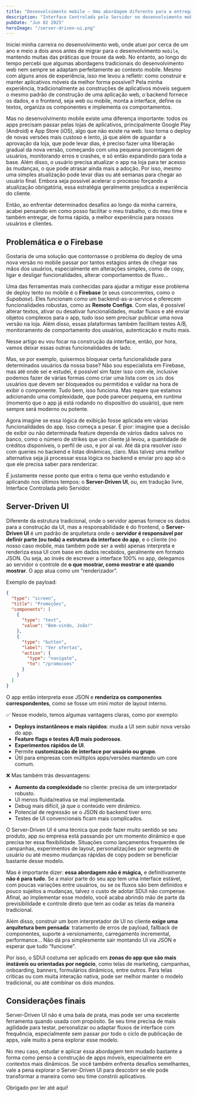 ```yaml
---
title: "Desenvolvimento mobile – Uma abordagem diferente para a entrega de interfaces"
description: "Interface Controlada pelo Servidor no desenvolvimento mobile"
pubDate: "Jun 02 2025"
heroImage: "/server-driven-ui.png"
---
```


Iniciei minha carreira no desenvolvimento web, onde atuei por cerca de um ano e meio a dois anos antes de migrar para o desenvolvimento `mobile`, mantendo muitas das práticas que trouxe da web. No entanto, ao longo do tempo percebi que algumas abordagens tradicionais do desenvolvimento web nem sempre se adaptam perfeitamente ao contexto mobile. Mesmo com alguns anos de experiência, isso me levou a refletir: como construir e manter aplicativos móveis da melhor forma possível? Pela minha experiência, tradicionalmente as construções de aplicativos móveis seguem o mesmo padrão de construção de uma aplicação web, o backend fornece os dados, e o frontend, seja web ou mobile, monta a interface, define os textos, organiza os componentes e implementa os comportamentos.

Mas no desenvolvimento mobile existe uma diferença importante: todos os apps precisam passar pelas lojas de aplicativos, principalmente Google Play (Android) e App Store (iOS), algo que não existe na web. Isso torna o deploy de novas versões mais custoso e lento, já que além de aguardar a aprovação da loja, que pode levar dias, é preciso fazer uma liberação gradual da nova versão, começando com uma pequena porcentagem de usuários, monitorando erros e crashes, e só então expandindo para toda a base. Além disso, o usuário precisa atualizar o app na loja para ter acesso às mudanças, o que pode atrasar ainda mais a adoção. Por isso, mesmo uma simples atualização pode levar dias ou até semanas para chegar ao usuário final. Embora seja possível acelerar o processo forçando a atualização obrigatória, essa estratégia geralmente prejudica a experiência do cliente.

Então, ao enfrentar determinados desafios ao longo da minha carreira, acabei pensando em como posso facilitar o meu trabalho, o do meu time e também entregar, de forma rápida, a melhor experiência para nossos usuários e clientes.

## Problemática e o Firebase

Gostaria de uma solução que contornasse o problema do deploy de uma nova versão no mobile passar por tantos estágios antes de chegar nas mãos dos usuários, especialmente em alterações simples, como de copy, ligar e desligar funcionalidades, alterar comportamentos de fluxo…

Uma das ferramentas mais conhecidas para ajudar a mitigar esse problema de deploy lento no mobile é o **Firebase** (e seus concorrentes, como o _Supabase_). Eles funcionam como um backend-as-a-service e oferecem funcionalidades robustas, como as **Remote Configs**. Com elas, é possível alterar textos, ativar ou desativar funcionalidades, mudar fluxos e até enviar objetos complexos para o app, tudo isso sem precisar publicar uma nova versão na loja. Além disso, essas plataformas também facilitam testes A/B, monitoramento de comportamento dos usuários, autenticação e muito mais.

Nesse artigo eu vou focar na construção da interface, então, por hora, vamos deixar essas outras funcionalidades de lado.

Mas, se por exemplo, quisermos bloquear certa funcionalidade para determinados usuários da nossa base? Não sou especialista em Firebase, mas até onde sei e estudei, é possível sim fazer isso com ele, inclusive podemos fazer de várias formas como criar uma lista com os `ids` dos usuários que devem ser bloqueados ou permitidos e validar na hora de exibir o componente. Tudo bem, isso funciona. Mas repare que estamos adicionando uma complexidade, que pode parecer pequena, em _runtime_ (momento que o app já está rodando no dispositivo do usuário), que nem sempre será moderno ou potente.

Agora imagine se essa lógica de exibição fosse aplicada em várias funcionalidades do app. Isso começa a pesar. E pior: imagine que a decisão de exibir ou não determinada feature dependa de vários dados salvos no banco, como o número de strikes que um cliente já levou, a quantidade de créditos disponíveis, o perfil de uso, e por aí vai. Até dá pra resolver isso com queries no backend e listas dinâmicas, claro. Mas talvez uma melhor alternativa seja já processar essa lógica no backend e enviar pro app só o que ele precisa saber para renderizar.

É justamente nesse ponto que entra o tema que venho estudando e aplicando nos últimos tempos: o **Server-Driven UI**, ou, em tradução livre, Interface Controlada pelo Servidor.

## Server-Driven UI

Diferente da estrutura tradicional, onde o servidor apenas fornece os dados para a construção da UI, mas a responsabilidade é do frontend, o **Server-Driven UI** é um padrão de arquitetura onde o **servidor é responsável por definir parte (ou toda) a estrutura da interface do app**, e o cliente (no nosso caso mobile, mas também pode ser a web) apenas interpreta e renderiza essa UI com base em dados recebidos, geralmente em formato JSON. Ou seja, ao invés de escrever a interface 100% no app, delegamos ao servidor o controle de **o que mostrar, como mostrar e até quando mostrar**. O app atua como um "renderizador”.

Exemplo de payload:

```json
{
  "type": "screen",
  "title": "Promoções",
  "components": [
    {
      "type": "text",
      "value": "Bem-vindo, João!"
    },
    {
      "type": "button",
      "label": "Ver ofertas",
      "action": {
        "type": "navigate",
        "to": "/promocoes"
      }
    }
  ]
}
```

O app então interpreta esse JSON e **renderiza os componentes correspondentes**, como se fosse um mini motor de layout interno.

✅ Nesse modelo, temos algumas vantagens claras, como por exemplo:

- **Deploys instantâneos e mais rápidos**: muda a UI sem subir nova versão do app.
- **Feature flags e testes A/B mais poderosos**.
- **Experimentos rápidos de UI**.
- Permite **customização de interface por usuário ou grupo**.
- Útil para empresas com múltiplos apps/versões mantendo um core comum.

❌ Mas também trás desvantagens:

- **Aumento da complexidade** no cliente: precisa de um interpretador robusto.
- UI menos fluida/reativa se mal implementada.
- Debug mais difícil, já que o conteúdo vem dinâmico.
- Potencial de regressão se o JSON do backend tiver erro.
- Testes de UI convencionais ficam mais complicados.

O Server-Driven UI é uma técnica que pode fazer muito sentido se seu produto, app ou empresa está passando por um momento dinâmico e que precisa ter essa flexibilidade. Situações como lançamentos frequentes de campanhas, experimentos de layout, personalizações por segmento de usuário ou até mesmo mudanças rápidas de copy podem se beneficiar bastante desse modelo.

Mas é importante dizer: **essa abordagem não é mágica,** e definitivamente **não é para tudo**. Se a maior parte do seu app tem uma interface estável, com poucas variações entre usuários, ou se os fluxos são bem definidos e pouco sujeitos a mudanças, talvez o custo de adotar SDUI não compense. Afinal, ao implementar esse modelo, você acaba abrindo mão de parte da previsibilidade e controle direto que tem ao codar as telas da maneira tradicional.

Além disso, construir um bom interpretador de UI no cliente **exige uma arquitetura bem pensada**: tratamento de erros de payload, fallback de componentes, suporte a versionamento, carregamento incremental, performance… Não dá pra simplesmente sair montando UI via JSON e esperar que tudo “funcione”.

Por isso, o SDUI costuma ser aplicado em **zonas do app que são mais instáveis ou orientadas por negócio**, como telas de marketing, campanhas, onboarding, banners, formulários dinâmicos, entre outros. Para telas críticas ou com muita interação nativa, pode ser melhor manter o modelo tradicional, ou até combinar os dois mundos.

## Considerações finais

Server-Driven UI não é uma bala de prata, mas pode ser uma excelente ferramenta quando usada com propósito. Se seu time precisa de mais agilidade para testar, personalizar ou adaptar fluxos de interface com frequência, especialmente sem passar por todo o ciclo de publicação de apps, vale muito a pena explorar esse modelo.

No meu caso, estudar e aplicar essa abordagem tem mudado bastante a forma como penso a construção de apps móveis, especialmente em contextos mais dinâmicos. Se você também enfrenta desafios semelhantes, vale a pena explorar o Server-Driven UI para descobrir se ele pode transformar a maneira como seu time constrói aplicativos.

Obrigado por ler até aqui!
